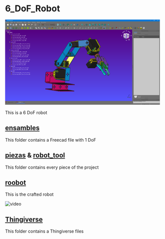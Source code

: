 # 6_DoF_Robot

![image](Thingiverse/6_DoF/images/image.png)

 This is a 6 DoF robot

## [ensambles](ensambles)
This folder contains a Freecad file with 1 DoF

## [piezas](piezas) & [robot_tool](robot_tool)
This folder contains every piece of the project

## [roobot](roobot.FCStd)
This is the crafted robot 

![video](video.gif)


## [Thingiverse](Thingiverse)
This folder contains a Thingiverse files
